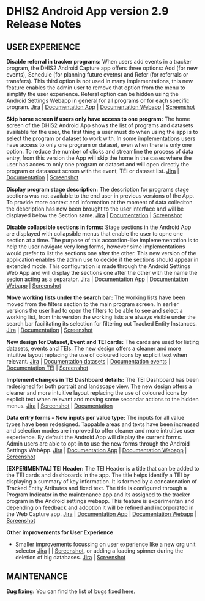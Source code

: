 # DHIS2 Android App version 2.9 Release Notes

## USER EXPERIENCE

**Disable referral in tracker programs:** When users add events in a tracker program, the DHIS2 Android Capture app offers three options: Add (for new events), Schedule (for planning future evetns) and Refer (for referrals or transfers). This third option is not used in many implementations, this new feature enables the admin user to remove that option from the menu to simplify the user experience. Referal option can be hidden using the Android Settings Webapp in general for all programs or for each specific program.   [Jira](https://dhis2.atlassian.net/browse/ANDROAPP-4445) | [Documentation App](https://docs.dhis2.org/en/use/android-app/program-features.html#capture_app_programs_referrals) | [Documentation Webapp](https://docs.dhis2.org/en/use/android-app/settings-configuration.html#capture_app_android_settings_webapp_appearance_program) | [Screenshot](https://s3.eu-west-1.amazonaws.com/content.dhis2.org/dhis2-android/release+notes+2.9/release+feature+cards/Android-2-9-Disable-referrals.png)

**Skip home screen if users only have access to one program:** The home screen of the DHIS2 Android App shows the list of programs and datasets available for the user, the first thing a user must do when using the app is to select the program or dataset to work with. In some implementations users have access to only one program or dataset, even when there is only one option. To reduce the number of clicks and streamline the process of data entry, from this version the App will skip the home in the cases where the user has acces to only one program or dataset and will open directly the program or datasaset screen with the event, TEI or dataset list. [Jira](https://dhis2.atlassian.net/browse/ANDROAPP-5148) | [Documentation](https://docs.dhis2.org/en/use/android-app/android-specific-features.html#capture_app_home) | [Screenshot](https://s3.eu-west-1.amazonaws.com/content.dhis2.org/dhis2-android/release+notes+2.9/release+feature+cards/Android-2-9-Skip-home-screen.png)

**Display program stage description:** The description for programs stage sections was not available to the end user in previous versions of the App. To provide more context and information at the moment of data colleciton the description has now been brought to the user interface and will be displayed below the Section same. [Jira](https://dhis2.atlassian.net/browse/ANDROAPP-5151) | [Documentation](https://docs.dhis2.org/en/use/android-app/program-features.html#capture_app_programs_common_features_data_entry_form_program_stage_description) | [Screenshot](https://s3.eu-west-1.amazonaws.com/content.dhis2.org/dhis2-android/release+notes+2.9/release+feature+cards/Android-2-9-Program-stage-description.png)

**Disable collapsible sections in forms:** Stage sections in the Android App are displayed with collapsible menus that enable the user to opne one section at a time. The purpose of this accordion-like implemementation is to help the user navigate very long forms, however sime implementations would prefer to list the sections one after the other. This new version of the application enables the admin use to decide if the sections should appear in extended mode. This configuration is made through the Android Settings Web App and will display the sections one after the other with the name the secion acting as a separator. [Jira](https://dhis2.atlassian.net/browse/ANDROAPP-5393) | [Documentation App](https://docs.dhis2.org/en/use/android-app/program-features.html#capture_app_programs_common_features_data_entry_form_collapsible_sections) | [Documentation Webapp](https://docs.dhis2.org/en/use/android-app/settings-configuration.html#capture_app_android_settings_webapp_appearance_program) | [Screenshot](https://s3.eu-west-1.amazonaws.com/content.dhis2.org/dhis2-android/release+notes+2.9/release+feature+cards/Android-2-9-Not-collapse-sections.png)

**Move working lists under the search bar:** The working lists have been moved from the filters section to the main program screen. In earlier versions the user had to open the filters to be able to see and select a working list, from this version the working lists are always visible under the search bar facilitating its selection for filtering out Tracked Entity Instances. [Jira](https://dhis2.atlassian.net/browse/ANDROAPP-5453) | [Documentation](https://docs.dhis2.org/en/use/android-app/program-features.html#capture_app_programs_common_features_working_lists) | [Screenshot](https://s3.eu-west-1.amazonaws.com/content.dhis2.org/dhis2-android/release+notes+2.9/release+feature+cards/Android-2-9-Working-list-under-search-bar.png)

**New design for Dataset, Event and TEI cards:** The cards are used for listing datasets, events and TEIs. The new design offers a cleaner and more intuitive layout replacing the use of coloured icons by explicit text when relevant. [Jira](https://dhis2.atlassian.net/browse/ANDROAPP-5485) | [Documentation datasets](https://docs.dhis2.org/en/use/android-app/datasets-features.html#capture_app_datsets_cards_design) | [Documentation events](https://docs.dhis2.org/en/use/android-app/program-features.html#capture_app_programs_common_features_cards_design) | [Documentation TEI](https://docs.dhis2.org/en/use/android-app/program-features.html#capture_app_programs_tei_design) | [Screenshot](https://s3.eu-west-1.amazonaws.com/content.dhis2.org/dhis2-android/release+notes+2.9/release+feature+cards/Android-2-9-New-cards-design.png)

**Implement changes in TEI Dashboard details:** The TEI Dashboard has been redesigned for both portrait and landscape view. The new design offers a cleaner and more intuitive layout replacing the use of coloured icons by explicit text when relevant and moving some secondar actions to the hidden menus. [Jira](https://dhis2.atlassian.net/browse/ANDROAPP-4019) | [Screenshot](https://s3.eu-west-1.amazonaws.com/content.dhis2.org/dhis2-android/release+notes+2.9/release+feature+cards/Android-2-9-TEI-dashboard.png) | [Documentation](https://docs.dhis2.org/en/use/android-app/program-features.html#capture_app_programs_tei_design)

**Data entry forms - New inputs per value type:** The inputs for all value types have been redesigned. Tappable areas and texts have been increased and selection modes are improved to offer cleaner and more intruitive user experience. By default the Android App will display the current forms. Admin users are able to opt-in to use the new forms through the Android Settings WebApp. [Jira](https://dhis2.atlassian.net/browse/ANDROAPP-5408) | [Documentation App](https://docs.dhis2.org/en/use/android-app/program-features.html#capture_app_programs_common_features_data_entry_form_new_inputs) | [Documentation Webapp](https://docs.dhis2.org/en/use/android-app/settings-configuration.html#capture_app_android_settings_webapp_appearance_program) | [Screenshot](https://s3.eu-west-1.amazonaws.com/content.dhis2.org/dhis2-android/release+notes+2.9/release+feature+cards/Android-2-9-New-inputs.png) 

**[EXPERIMENTAL] TEI Header:** The TEI Header is a title that can be added to the TEI cards and dashboards in the app. The title helps identify a TEI by displaying a summary of key information. It is formed by a concatenation of Tracked Entity Atributes and fixed text. The title is configured through a Program Indicator in the maintenance app and its assigned to the tracker program in the Android settings webapp. This feature is experimentan and depending on feedback and adoption it will be refined and incorporated in the Web Capture app. [Jira](https://dhis2.atlassian.net/browse/ANDROAPP-5402) | [Documentation App](https://docs.dhis2.org/en/use/android-app/program-features.html#capture_app_programs_tei_header) | [Documentation Webapp](https://docs.dhis2.org/en/use/android-app/settings-configuration.html#capture_app_android_settings_webapp_appearance_program_specific) | [Screenshot](https://s3.eu-west-1.amazonaws.com/content.dhis2.org/dhis2-android/release+notes+2.9/release+feature+cards/Android-2-9-TEI-Header.png)

**Other improvements for User Experience**
- Smaller improvements focussing on user experience like a new org unit selector [Jira](https://dhis2.atlassian.net/browse/ANDROAPP-4566) | | [Screenshot](https://s3.eu-west-1.amazonaws.com/content.dhis2.org/dhis2-android/release+notes+2.9/release+feature+cards/Android-2-9-Org-unit-selector.png), or adding a loading spinner during the deletion of big databases. [Jira](https://dhis2.atlassian.net/browse/ANDROAPP-4768) | [Screenshot](https://s3.eu-west-1.amazonaws.com/content.dhis2.org/dhis2-android/release+notes+2.9/release+feature+cards/Android-2-9-loading-when-deleting-data.png)

## MAINTENANCE

**Bug fixing:** You can find the list of bugs fixed [here](https://dhis2.atlassian.net/issues/?filter=10510).



